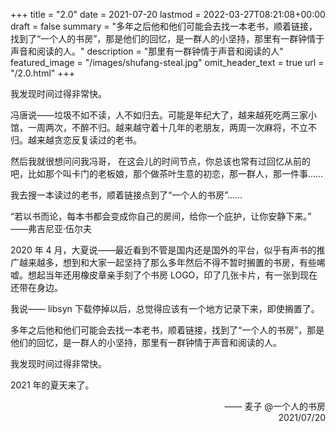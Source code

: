 +++
title = "2.0"
date = 2021-07-20
lastmod = 2022-03-27T08:21:08+00:00
draft = false
summary = "多年之后他和他们可能会去找一本老书，顺着链接，找到了“一个人的书房”，那是他们的回忆，是一群人的小坚持，那里有一群钟情于声音和阅读的人。"
description = "那里有一群钟情于声音和阅读的人"
featured_image = "/images/shufang-steal.jpg"
omit_header_text = true
url = "/2.0.html"
+++

我发现时间过得非常快。

冯唐说——垃圾不如不读，人不如归去。可能是年纪大了，越来越死吃两三家小馆，一周两次，不醉不归。越来越守着十几年的老朋友，两周一次麻将，不立不归。越来越贪恋反复读过的老书。

然后我就很想问问我冯哥， 在这会儿的时间节点，你总该也常有过回忆从前的吧，比如那个叫卡门的老板娘，那个做茶叶生意的初恋，那一群人，那一件事……

我去搜一本读过的老书，顺着链接点到了“一个人的书房”……

“若以书而论，每本书都会变成你自己的房间，给你一个庇护，让你安静下来。” ——弗吉尼亚·伍尔夫

2020 年 4 月，大夏说——最近看到不管是国内还是国外的平台，似乎有声书的推广越来越多，想到和大家一起坚持了那么多年然后不得不暂时搁置的书房，有些唏嘘。想起当年还用橡皮章亲手刻了个书房 LOGO，印了几张卡片，有一张到现在还带在身边。

我说—— libsyn 下载停掉以后，总觉得应该有一个地方记录下来，即使搁置了。

多年之后他和他们可能会去找一本老书，顺着链接，找到了“一个人的书房”，那是他们的回忆，是一群人的小坚持，那里有一群钟情于声音和阅读的人。

我发现时间过得非常快。

2021 年的夏天来了。

<p align="right">—— 麦子 @一个人的书房<br />
2021/07/20
</p>